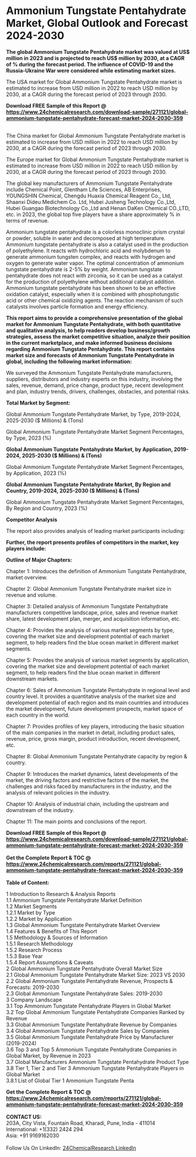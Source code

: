 <h1>Ammonium Tungstate Pentahydrate Market, Global Outlook and Forecast 2024-2030</h1><p><strong>The global Ammonium Tungstate Pentahydrate market was valued at US$ million in 2023 and is projected to reach US$ million by 2030, at a CAGR of % during the forecast period. The influence of COVID-19 and the Russia-Ukraine War were considered while estimating market sizes.</strong></p><p>
</p><p>The USA market for Global Ammonium Tungstate Pentahydrate market is estimated to increase from USD million in 2022 to reach USD million by 2030, at a CAGR during the forecast period of 2023 through 2030.</p><div><b>Download FREE Sample of this Report @ 
            <a href="https://www.24chemicalresearch.com/download-sample/271121/global-ammonium-tungstate-pentahydrate-forecast-market-2024-2030-359">
            https://www.24chemicalresearch.com/download-sample/271121/global-ammonium-tungstate-pentahydrate-forecast-market-2024-2030-359</a></b></div><br><p>
</p><p>The China market for Global Ammonium Tungstate Pentahydrate market is estimated to increase from USD million in 2022 to reach USD million by 2030, at a CAGR during the forecast period of 2023 through 2030.</p><p>
</p><p>The Europe market for Global Ammonium Tungstate Pentahydrate market is estimated to increase from USD million in 2022 to reach USD million by 2030, at a CAGR during the forecast period of 2023 through 2030.</p><p>
</p><p>The global key manufacturers of Ammonium Tungstate Pentahydrate include Chemical Point, Glentham Life Sciences, AB Enterprises, YOUNGSHIN Chemical, Chengdu Huaxia Chemical Reagent Co., Ltd, Shaanxi Dideu Medichem Co. Ltd, Hubei Jusheng Technology Co.,Ltd, Hubei Guangao Biotechnology Co.,Ltd and Henan DaKen Chemical CO.,LTD, etc. in 2023, the global top five players have a share approximately % in terms of revenue.</p><p>
Ammonium tungstate pentahydrate is a colorless monoclinic prism crystal or powder, soluble in water and decomposed at high temperature. Ammonium tungstate pentahydrate is also a catalyst used in the production of polyethylene. It reacts with hydrochloric acid and molybdenum to generate ammonium tungsten complex, and reacts with hydrogen and oxygen to generate water vapor. The optimal concentration of ammonium tungstate pentahydrate is 2-5% by weight. Ammonium tungstate pentahydrate does not react with zirconia, so it can be used as a catalyst for the production of polyethylene without additional catalyst addition. Ammonium tungstate pentahydrate has been shown to be an effective oxidation catalyst, especially when it is combined with phosphotungstic acid or other chemical oxidizing agents. The reaction mechanism of such catalysts involves particle formation and energy efficiency.</p><p>
<strong>This report aims to provide a comprehensive presentation of the global market for Ammonium Tungstate Pentahydrate, with both quantitative and qualitative analysis, to help readers develop business/growth strategies, assess the market competitive situation, analyze their position in the current marketplace, and make informed business decisions regarding Ammonium Tungstate Pentahydrate. This report contains market size and forecasts of Ammonium Tungstate Pentahydrate in global, including the following market information:</strong></p><p>
</p><p>
</p><p>We surveyed the Ammonium Tungstate Pentahydrate manufacturers, suppliers, distributors and industry experts on this industry, involving the sales, revenue, demand, price change, product type, recent development and plan, industry trends, drivers, challenges, obstacles, and potential risks.</p><p>
<strong>Total Market by Segment:</strong></p><p>
Global Ammonium Tungstate Pentahydrate Market, by Type, 2019-2024, 2025-2030 ($ Millions) &amp; (Tons)</p><p>
Global Ammonium Tungstate Pentahydrate Market Segment Percentages, by Type, 2023 (%)</p><p>
</p><p>
</p><p><strong>Global Ammonium Tungstate Pentahydrate Market, by Application, 2019-2024, 2025-2030 ($ Millions) &amp; (Tons)</strong></p><p>
Global Ammonium Tungstate Pentahydrate Market Segment Percentages, by Application, 2023 (%)</p><p>
</p><p>
</p><p><strong>Global Ammonium Tungstate Pentahydrate Market, By Region and Country, 2019-2024, 2025-2030 ($ Millions) &amp; (Tons)</strong></p><p>
Global Ammonium Tungstate Pentahydrate Market Segment Percentages, By Region and Country, 2023 (%)</p><p>
</p><p>
</p><p><strong>Competitor Analysis</strong></p><p>
The report also provides analysis of leading market participants including:</p><p>
</p><p>
</p><p><strong>Further, the report presents profiles of competitors in the market, key players include:</strong></p><p>
</p><p>
</p><p><strong>Outline of Major Chapters:</strong></p><p>
Chapter 1: Introduces the definition of Ammonium Tungstate Pentahydrate, market overview.</p><p>
Chapter 2: Global Ammonium Tungstate Pentahydrate market size in revenue and volume.</p><p>
Chapter 3: Detailed analysis of Ammonium Tungstate Pentahydrate manufacturers competitive landscape, price, sales and revenue market share, latest development plan, merger, and acquisition information, etc.</p><p>
Chapter 4: Provides the analysis of various market segments by type, covering the market size and development potential of each market segment, to help readers find the blue ocean market in different market segments.</p><p>
Chapter 5: Provides the analysis of various market segments by application, covering the market size and development potential of each market segment, to help readers find the blue ocean market in different downstream markets.</p><p>
Chapter 6: Sales of Ammonium Tungstate Pentahydrate in regional level and country level. It provides a quantitative analysis of the market size and development potential of each region and its main countries and introduces the market development, future development prospects, market space of each country in the world.</p><p>
Chapter 7: Provides profiles of key players, introducing the basic situation of the main companies in the market in detail, including product sales, revenue, price, gross margin, product introduction, recent development, etc.</p><p>
Chapter 8: Global Ammonium Tungstate Pentahydrate capacity by region &amp; country.</p><p>
Chapter 9: Introduces the market dynamics, latest developments of the market, the driving factors and restrictive factors of the market, the challenges and risks faced by manufacturers in the industry, and the analysis of relevant policies in the industry.</p><p>
Chapter 10: Analysis of industrial chain, including the upstream and downstream of the industry.</p><p>
Chapter 11: The main points and conclusions of the report.</p><div><b>Download FREE Sample of this Report @ 
            <a href="https://www.24chemicalresearch.com/download-sample/271121/global-ammonium-tungstate-pentahydrate-forecast-market-2024-2030-359">
            https://www.24chemicalresearch.com/download-sample/271121/global-ammonium-tungstate-pentahydrate-forecast-market-2024-2030-359</a></b></div><br><div><b>Get the Complete Report & TOC @ 
            <a href="https://www.24chemicalresearch.com/reports/271121/global-ammonium-tungstate-pentahydrate-forecast-market-2024-2030-359">
            https://www.24chemicalresearch.com/reports/271121/global-ammonium-tungstate-pentahydrate-forecast-market-2024-2030-359</a></b></div><br>
            <b>Table of Content:</b><p>1 Introduction to Research & Analysis Reports<br />
    1.1 Ammonium Tungstate Pentahydrate Market Definition<br />
    1.2 Market Segments<br />
        1.2.1 Market by Type<br />
        1.2.2 Market by Application<br />
    1.3 Global Ammonium Tungstate Pentahydrate Market Overview<br />
    1.4 Features & Benefits of This Report<br />
    1.5 Methodology & Sources of Information<br />
        1.5.1 Research Methodology<br />
        1.5.2 Research Process<br />
        1.5.3 Base Year<br />
        1.5.4 Report Assumptions & Caveats<br />
2 Global Ammonium Tungstate Pentahydrate Overall Market Size<br />
    2.1 Global Ammonium Tungstate Pentahydrate Market Size: 2023 VS 2030<br />
    2.2 Global Ammonium Tungstate Pentahydrate Revenue, Prospects & Forecasts: 2019-2030<br />
    2.3 Global Ammonium Tungstate Pentahydrate Sales: 2019-2030<br />
3 Company Landscape<br />
    3.1 Top Ammonium Tungstate Pentahydrate Players in Global Market<br />
    3.2 Top Global Ammonium Tungstate Pentahydrate Companies Ranked by Revenue<br />
    3.3 Global Ammonium Tungstate Pentahydrate Revenue by Companies<br />
    3.4 Global Ammonium Tungstate Pentahydrate Sales by Companies<br />
    3.5 Global Ammonium Tungstate Pentahydrate Price by Manufacturer (2019-2024)<br />
    3.6 Top 3 and Top 5 Ammonium Tungstate Pentahydrate Companies in Global Market, by Revenue in 2023<br />
    3.7 Global Manufacturers Ammonium Tungstate Pentahydrate Product Type<br />
    3.8 Tier 1, Tier 2 and Tier 3 Ammonium Tungstate Pentahydrate Players in Global Market<br />
        3.8.1 List of Global Tier 1 Ammonium Tungstate Penta</p><div><b>Get the Complete Report & TOC @ 
            <a href="https://www.24chemicalresearch.com/reports/271121/global-ammonium-tungstate-pentahydrate-forecast-market-2024-2030-359">
            https://www.24chemicalresearch.com/reports/271121/global-ammonium-tungstate-pentahydrate-forecast-market-2024-2030-359</a></b></div><br><b>CONTACT US:</b><br>
            203A, City Vista, Fountain Road, Kharadi, Pune, India - 411014<br>
            International: +1(332) 2424 294<br>
            Asia: +91 9169162030 <br><br>
            Follow Us On LinkedIn: <a href="https://www.linkedin.com/company/24chemicalresearch/">24ChemicalResearch LinkedIn</a>